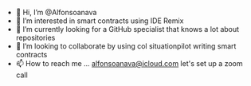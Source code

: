 - 👋 Hi, I’m @Alfonsoanava
- 👀 I’m interested in smart contracts using IDE Remix 
- 🌱 I’m currently looking for a GitHub specialist that knows a lot about repositories 
- 💞️ I’m looking to collaborate by using col situationpilot writing smart contracts
- 📫 How to reach me ... alfonsoanava@icloud.com let's set up a zoom call

<!---
Alfonsoanava/Alfonsoanava is a ✨ special ✨ repository because its `README.md` (this file) appears on your GitHub profile.
You can click the Preview link to take a look at your changes.
--->

